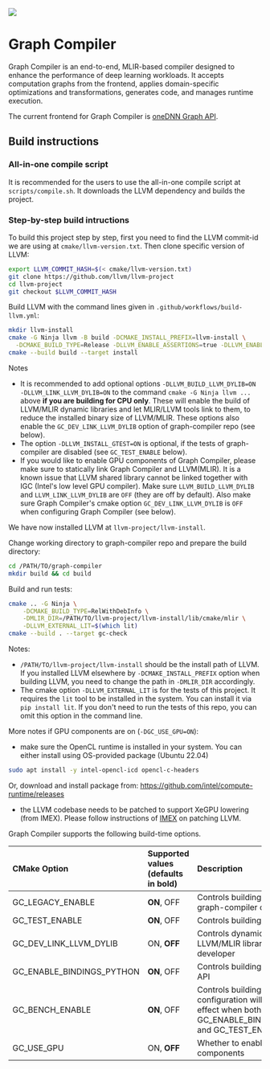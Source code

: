[<img src="https://scan.coverity.com/projects/30281/badge.svg">](https://scan.coverity.com/projects/intel-graph-compiler)

# Graph Compiler
Graph Compiler is an end-to-end, MLIR-based compiler designed to enhance the performance of deep learning workloads. It accepts computation graphs from the frontend, applies domain-specific optimizations and transformations, generates code, and manages runtime execution.

The current frontend for Graph Compiler is [oneDNN Graph API](https://oneapi-src.github.io/oneDNN/graph_extension.html).

## Build instructions

### All-in-one compile script

It is recommended for the users to use the all-in-one compile script at `scripts/compile.sh`. It downloads the LLVM dependency and builds the project.

### Step-by-step build intructions

To build this project step by step, first you need to find the LLVM commit-id we are using at `cmake/llvm-version.txt`. Then clone specific version of LLVM:

```bash
export LLVM_COMMIT_HASH=$(< cmake/llvm-version.txt)
git clone https://github.com/llvm/llvm-project
cd llvm-project
git checkout $LLVM_COMMIT_HASH
```

Build LLVM with the command lines given in `.github/workflows/build-llvm.yml`:

```bash
mkdir llvm-install
cmake -G Ninja llvm -B build -DCMAKE_INSTALL_PREFIX=llvm-install \
  -DCMAKE_BUILD_TYPE=Release -DLLVM_ENABLE_ASSERTIONS=true -DLLVM_ENABLE_PROJECTS="mlir" -DLLVM_TARGETS_TO_BUILD="X86" -DLLVM_INSTALL_UTILS=true -DCMAKE_EXPORT_COMPILE_COMMANDS=ON -DLLVM_INSTALL_GTEST=ON
cmake --build build --target install
```

Notes
 * It is recommended to add optional options `-DLLVM_BUILD_LLVM_DYLIB=ON -DLLVM_LINK_LLVM_DYLIB=ON` to the command `cmake -G Ninja llvm ...` above **if you are building for CPU only**. These will enable the build of LLVM/MLIR dynamic libraries and let MLIR/LLVM tools link to them, to reduce the installed binary size of LLVM/MLIR. These options also enable the `GC_DEV_LINK_LLVM_DYLIB` option of graph-compiler repo (see below).
 * The option `-DLLVM_INSTALL_GTEST=ON` is optional, if the tests of graph-compiler are disabled (see `GC_TEST_ENABLE` below).
 * If you would like to enable GPU components of Graph Compiler, please make sure to statically link Graph Compiler and LLVM(MLIR). It is a known issue that LLVM shared library cannot be linked together with IGC (Intel's low level GPU compiler). Make sure `LLVM_BUILD_LLVM_DYLIB` and `LLVM_LINK_LLVM_DYLIB` are `OFF` (they are off by default). Also make sure Graph Compiler's cmake option `GC_DEV_LINK_LLVM_DYLIB` is `OFF` when configuring Graph Compiler (see below).

We have now installed LLVM at `llvm-project/llvm-install`.

Change working directory to graph-compiler repo and prepare the build directory:

```bash
cd /PATH/TO/graph-compiler
mkdir build && cd build
```

Build and run tests:

```bash
cmake .. -G Ninja \
    -DCMAKE_BUILD_TYPE=RelWithDebInfo \
    -DMLIR_DIR=/PATH/TO/llvm-project/llvm-install/lib/cmake/mlir \
    -DLLVM_EXTERNAL_LIT=$(which lit)
cmake --build . --target gc-check
```

Notes:
 * `/PATH/TO/llvm-project/llvm-install` should be the install path of LLVM. If you installed LLVM elsewhere by `-DCMAKE_INSTALL_PREFIX` option when building LLVM, you need to change the path in `-DMLIR_DIR` accordingly.
 *  The cmake option `-DLLVM_EXTERNAL_LIT` is for the tests of this project. It requires the `lit` tool to be installed in the system. You can install it via `pip install lit`. If you don't need to run the tests of this repo, you can omit this option in the command line.

More notes if GPU components are on (`-DGC_USE_GPU=ON`):
 * make sure the OpenCL runtime is installed in your system. You can either
  install using OS-provided package (Ubuntu 22.04)
```sh
sudo apt install -y intel-opencl-icd opencl-c-headers
```
  Or, download and install package from: https://github.com/intel/compute-runtime/releases
 * the LLVM codebase needs to be patched to support XeGPU lowering (from IMEX). Please follow instructions of [IMEX](https://github.com/intel/mlir-extensions) on patching LLVM.

Graph Compiler supports the following build-time options.

| CMake Option                    | Supported values (defaults in bold)    | Description                                                                            |
|:--------------------------------|:---------------------------------------|:---------------------------------------------------------------------------------------|
| GC_LEGACY_ENABLE                | **ON**, OFF                            | Controls building the legacy graph-compiler component                                  |
| GC_TEST_ENABLE                  | **ON**, OFF                            | Controls building the tests                                                            |
| GC_DEV_LINK_LLVM_DYLIB          | ON, **OFF**                            | Controls dynamic link LLVM/MLIR libraries, mainly for developer                        |
| GC_ENABLE_BINDINGS_PYTHON       | **ON**, OFF                            | Controls building the Python API                                                       |
| GC_BENCH_ENABLE                 | **ON**, OFF                            | Controls building benchgc. The configuration will only take effect when both GC_ENABLE_BINDING_PYTHON and GC_TEST_ENABLE are ON.                           |
| GC_USE_GPU          | ON, **OFF**                            | Whether to enable the GPU components                        |

